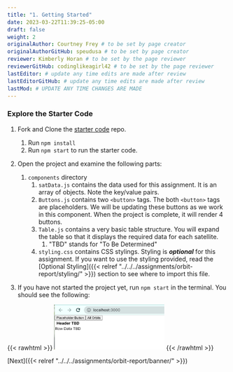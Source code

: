```yaml
---
title: "1. Getting Started"
date: 2023-03-22T11:39:25-05:00
draft: false
weight: 2
originalAuthor: Courtney Frey # to be set by page creator
originalAuthorGitHub: speudusa # to be set by page creator
reviewer: Kimberly Horan # to be set by the page reviewer
reviewerGitHub: codinglikeagirl42 # to be set by the page reviewer
lastEditor: # update any time edits are made after review
lastEditorGitHub: # update any time edits are made after review
lastMod: # UPDATE ANY TIME CHANGES ARE MADE
---
```


### Explore the Starter Code
1. Fork and Clone the [starter code](https://github.com/LaunchCodeEducation/orbitReport-React) repo.
   1. Run `npm install` 
   1. Run `npm start` to run the starter code.


1. Open the project and examine the following parts:
   1. `components` directory
      1. `satData.js` contains the data used for this assignment.  It is an array of objects.  Note the key/value pairs.  
      1. `Buttons.js` contains two `<button>` tags.  The both `<button>` tags are placeholders.  We will be updating these buttons as we work in this component.  When the project is complete, it will render 4 buttons.
      1. `Table.js` contains a very basic table structure.  You will expand the table so that it displays the required data for each satellite.  
         1. "TBD" stands for "To Be Determined" 
      1. `styling.css` contains CSS stylings.  Styling is **_optional_** for this assignment.  If you want to use the styling provided, read the [Optional Styling]({{< relref "../../../assignments/orbit-report/styling/" >}}) section to see where to import this file.
      
1. If you have not started the project yet, run `npm start` in the terminal.  You should see the following:

{{< rawhtml >}}
   <img src="../project-intro/images/starter-code-intro.png" alt="Starter Code Initial Run" width=50% />
{{< /rawhtml >}}

[Next]({{< relref "../../../assignments/orbit-report/banner/" >}})